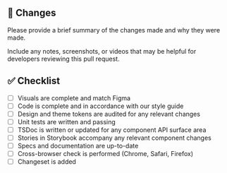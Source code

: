 ## 📝 Changes

Please provide a brief summary of the changes made and why they were made.

Include any notes, screenshots, or videos that may be helpful for developers reviewing this pull request.

## ✅ Checklist

- [ ] Visuals are complete and match Figma
- [ ] Code is complete and in accordance with our style guide
- [ ] Design and theme tokens are audited for any relevant changes
- [ ] Unit tests are written and passing
- [ ] TSDoc is written or updated for any component API surface area
- [ ] Stories in Storybook accompany any relevant component changes
- [ ] Specs and documentation are up-to-date
- [ ] Cross-browser check is performed (Chrome, Safari, Firefox)
- [ ] Changeset is added
